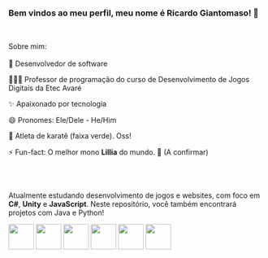 <h3> Bem vindos ao meu perfil, meu nome é Ricardo Giantomaso! 👋 </h3>

<br>

Sobre mim: 
<br>
<br>
🔭 Desenvolvedor de software

👨🏻‍💻 Professor de programação do curso de Desenvolvimento de Jogos Digitais da Etec Avaré

✨ Apaixonado por tecnologia

😄 Pronomes: Ele/Dele - He/Him

🥋 Atleta de karatê (faixa verde). Oss!

⚡ Fun-fact: O melhor mono **Lillia** do mundo. 🌸 (A confirmar)

<br>
<br>

Atualmente estudando desenvolvimento de jogos e websites, com foco em **C#**, **Unity** e **JavaScript**. Neste repositório, você também encontrará projetos com Java e Python!

<div style='display:inline'>

<img width='50' height='50' src="https://cdn.jsdelivr.net/gh/devicons/devicon@latest/icons/csharp/csharp-original.svg" />

<img width='50' height='50' src="https://cdn.jsdelivr.net/gh/devicons/devicon@latest/icons/unity/unity-original.svg" />

<img width='50' height='50' src="https://cdn.jsdelivr.net/gh/devicons/devicon@latest/icons/javascript/javascript-original.svg" />

<img width='50' height='50' src="https://cdn.jsdelivr.net/gh/devicons/devicon/icons/python/python-original.svg" />
  
<img width='50' height='50' src="https://cdn.jsdelivr.net/gh/devicons/devicon/icons/fastapi/fastapi-original.svg" />

<img width='50' height='50' src="https://cdn.jsdelivr.net/gh/devicons/devicon/icons/mysql/mysql-original.svg" />     

    




</div>
          





